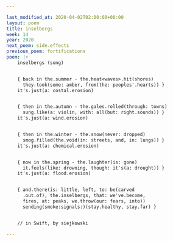 ```yaml
---

last_modified_at: 2020-04-02T02:00:00+00:00
layout: poem
title: inselbergs
week: 14
year: 2020
next_poem: side.effects
previous_poem: fortifications
poem: |+
    inselbergs (song)


    { back in the.summer - the.heat<waves>.hit(shores)
      they.took(some: amber, from(the: peoples՚.hearts)) }
    it՚s.just(a: costal.erosion)


    { then in the.autumn - the.gales.rolled(through: towns)
      sung.like(a: violin, with: all(but: right.sounds)) }
    it՚s.just(a: wind.erosion)


    { then in the.winter - the.snow(never: dropped)
      smog.filled(the.void(in: streets, and, in: lungs)) }
    it՚s.just(a: chemical.erosion)


    { now in the.spring - the.laughter(is: gone)
      it.feels(like: drowning, though: it՚s(a: drought)) }
    it՚s.just(a: flood.erosion)


    { and.there(is: little, left, to: be(carved
      .out.of), the.inselbergs, that: we՚ve.become,
      fires, at: peaks, we.throw(our: fears, into))
      sending(smoke:signals:)(stay.healthy, stay.far) }


    // in Swift, by siejkowski

---
```

